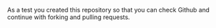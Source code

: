 As a test you created this repository so that you can check Github and continue with forking and pulling requests.
